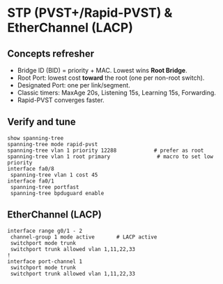 # STP (PVST+/Rapid-PVST) & EtherChannel (LACP)

## Concepts refresher
- Bridge ID (BID) = priority + MAC. Lowest wins **Root Bridge**.
- Root Port: lowest cost **toward** the root (one per non-root switch).
- Designated Port: one per link/segment.
- Classic timers: MaxAge 20s, Listening 15s, Learning 15s, Forwarding.
- Rapid-PVST converges faster.

## Verify and tune
```text
show spanning-tree
spanning-tree mode rapid-pvst
spanning-tree vlan 1 priority 12288            # prefer as root
spanning-tree vlan 1 root primary               # macro to set low priority
interface fa0/8
 spanning-tree vlan 1 cost 45
interface fa0/1
 spanning-tree portfast
 spanning-tree bpduguard enable
```

## EtherChannel (LACP)
```text
interface range g0/1 - 2
 channel-group 1 mode active       # LACP active
 switchport mode trunk
 switchport trunk allowed vlan 1,11,22,33
!
interface port-channel 1
 switchport mode trunk
 switchport trunk allowed vlan 1,11,22,33
```
